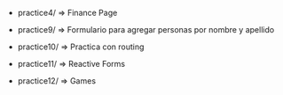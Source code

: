 
- practice4/ => Finance Page

- practice9/  => Formulario para agregar personas por nombre y apellido
- practice10/ => Practica con routing
- practice11/ => Reactive Forms
- practice12/ => Games